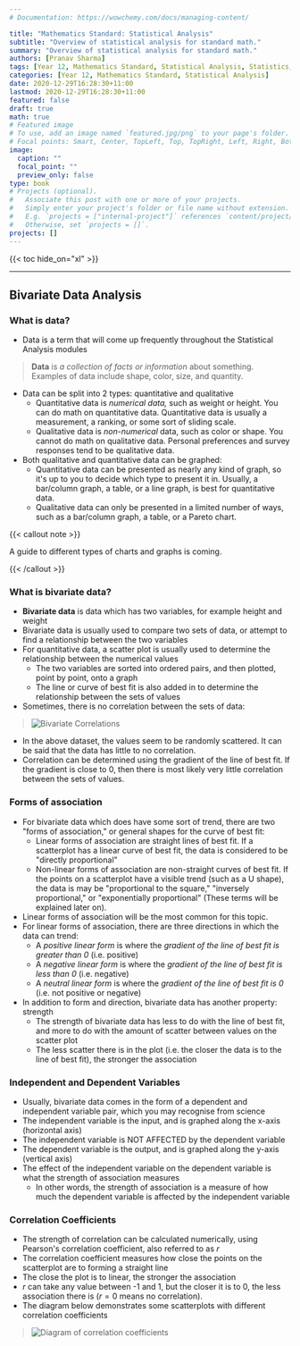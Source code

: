```yaml
---
# Documentation: https://wowchemy.com/docs/managing-content/

title: "Mathematics Standard: Statistical Analysis"
subtitle: "Overview of statistical analysis for standard math."
summary: "Overview of statistical analysis for standard math."
authors: [Pranav Sharma]
tags: [Year 12, Mathematics Standard, Statistical Analysis, Statistics, Mathematics, Analysis, Bivariate Data Analysis, Normal Distribution]
categories: [Year 12, Mathematics Standard, Statistical Analysis]
date: 2020-12-29T16:28:30+11:00
lastmod: 2020-12-29T16:28:30+11:00
featured: false
draft: true
math: true
# Featured image
# To use, add an image named `featured.jpg/png` to your page's folder.
# Focal points: Smart, Center, TopLeft, Top, TopRight, Left, Right, BottomLeft, Bottom, BottomRight.
image:
  caption: ""
  focal_point: ""
  preview_only: false
type: book
# Projects (optional).
#   Associate this post with one or more of your projects.
#   Simply enter your project's folder or file name without extension.
#   E.g. `projects = ["internal-project"]` references `content/project/deep-learning/index.md`.
#   Otherwise, set `projects = []`.
projects: []
---
```


{{< toc hide_on="xl" >}}

---

## Bivariate Data Analysis

### What is data?

- Data is a term that will come up frequently throughout the Statistical Analysis modules

> **Data** is *a collection of facts or information* about something. Examples of data include shape, color, size, and quantity.

- Data can be split into 2 types: quantitative and qualitative
  - Quantitative data is *numerical data,* such as weight or height. You can do math on quantitative data. Quantitative data is usually a measurement, a ranking, or some sort of sliding scale.
  - Qualitative data is *non-numerical* data, such as color or shape. You cannot do math on qualitative data. Personal preferences and survey responses tend to be qualitative data.
- Both qualitative and quantitative data can be graphed:
  - Quantitative data can be presented as nearly any kind of graph, so it's up to you to decide which type to present it in. Usually, a bar/column graph, a table, or a line graph, is best for quantitative data.
  - Qualitative data can only be presented in a limited number of ways, such as a bar/column graph, a table, or a Pareto chart.

{{< callout note >}}

A guide to different types of charts and graphs is coming.

{{< /callout >}}



### What is bivariate data?

- **Bivariate data** is data which has two variables, for example height and weight
- Bivariate data is usually used to compare two sets of data, or attempt to find a relationship between the two variables
- For quantitative data, a scatter plot is usually used to determine the relationship between the numerical values
  - The two variables are sorted into ordered pairs, and then plotted, point by point, onto a graph
  - The line or curve of best fit is also added in to determine the relationship between the sets of values
- Sometimes, there is no correlation between the sets of data:

>  ![Bivariate Correlations](https://cdn.jsdelivr.net/gh/psharma04/image-repo@main/uploads/correl13OpQH7H.gif)

- In the above dataset, the values seem to be randomly scattered. It can be said that the data has little to no correlation.
- Correlation can be determined using the gradient of the line of best fit. If the gradient is close to 0, then there is most likely very little correlation between the sets of values.

### Forms of association

- For bivariate data which does have some sort of trend, there are two "forms of association," or general shapes for the curve of best fit:
  - Linear forms of association are straight lines of best fit. If a scatterplot has a linear curve of best fit, the data is considered to be "directly proportional"
  - Non-linear forms of association are non-straight curves of best fit. If the points on a scatterplot have a visible trend (such as a U shape), the data is may be "proportional to the square," "inversely proportional," or "exponentially proportional" (These terms will be explained later on).
- Linear forms of association will be the most common for this topic.
- For linear forms of association, there are three directions in which the data can trend:
  - A *positive linear form* is where the *gradient of the line of best fit is greater than 0* (i.e. positive)
  - A *negative linear form* is where the *gradient of the line of best fit is less than 0* (i.e. negative)
  - A *neutral linear form* is where the *gradient of the line of best fit is 0* (i.e. not positive or negative)
- In addition to form and direction, bivariate data has another property: strength
  - The strength of bivariate data has less to do with the line of best fit, and more to do with the amount of scatter between values on the scatter plot
  - The less scatter there is in the plot (i.e. the closer the data is to the line of best fit), the stronger the association

### Independent and Dependent Variables

- Usually, bivariate data comes in the form of a dependent and independent variable pair, which you may recognise from science
- The independent variable is the input, and is graphed along the x-axis (horizontal axis)
- The independent variable is NOT AFFECTED by the dependent variable
- The dependent variable is the output, and is graphed along the y-axis (vertical axis)
- The effect of the independent variable on the dependent variable is what the strength of association measures
  - In other words, the strength of association is a measure of how much the dependent variable is affected by the independent variable

### Correlation Coefficients

- The strength of correlation can be calculated numerically, using Pearson's correlation coefficient, also referred to as $r$
- The correlation coefficient measures how close the points on the scatterplot are to forming a straight line
- The close the plot is to linear, the stronger the association
- $r$ can take any value between -1 and 1, but the closer it is to 0, the less association there is $(r=0 \text{ means no correlation}).$
- The diagram below demonstrates some scatterplots with different correlation coefficients

> ![Diagram of correlation coefficients](https://cdn.jsdelivr.net/gh/psharma04/image-repo@main/uploads/pearson-2-smallRt2sXh.png)
